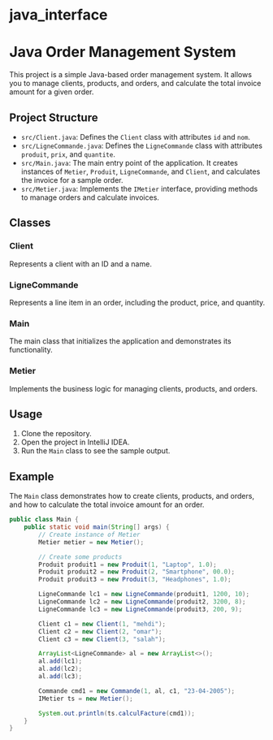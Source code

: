 # java_interface
# Java Order Management System

This project is a simple Java-based order management system. It allows you to manage clients, products, and orders, and calculate the total invoice amount for a given order.

## Project Structure

- `src/Client.java`: Defines the `Client` class with attributes `id` and `nom`.
- `src/LigneCommande.java`: Defines the `LigneCommande` class with attributes `produit`, `prix`, and `quantite`.
- `src/Main.java`: The main entry point of the application. It creates instances of `Metier`, `Produit`, `LigneCommande`, and `Client`, and calculates the invoice for a sample order.
- `src/Metier.java`: Implements the `IMetier` interface, providing methods to manage orders and calculate invoices.

## Classes

### Client

Represents a client with an ID and a name.

### LigneCommande

Represents a line item in an order, including the product, price, and quantity.

### Main

The main class that initializes the application and demonstrates its functionality.

### Metier

Implements the business logic for managing clients, products, and orders.

## Usage

1. Clone the repository.
2. Open the project in IntelliJ IDEA.
3. Run the `Main` class to see the sample output.

## Example

The `Main` class demonstrates how to create clients, products, and orders, and how to calculate the total invoice amount for an order.

```java
public class Main {
    public static void main(String[] args) {
        // Create instance of Metier
        Metier metier = new Metier();

        // Create some products
        Produit produit1 = new Produit(1, "Laptop", 1.0);
        Produit produit2 = new Produit(2, "Smartphone", 00.0);
        Produit produit3 = new Produit(3, "Headphones", 1.0);

        LigneCommande lc1 = new LigneCommande(produit1, 1200, 10);
        LigneCommande lc2 = new LigneCommande(produit2, 3200, 8);
        LigneCommande lc3 = new LigneCommande(produit3, 200, 9);

        Client c1 = new Client(1, "mehdi");
        Client c2 = new Client(2, "omar");
        Client c3 = new Client(3, "salah");

        ArrayList<LigneCommande> al = new ArrayList<>();
        al.add(lc1);
        al.add(lc2);
        al.add(lc3);

        Commande cmd1 = new Commande(1, al, c1, "23-04-2005");
        IMetier ts = new Metier();

        System.out.println(ts.calculFacture(cmd1));
    }
}

